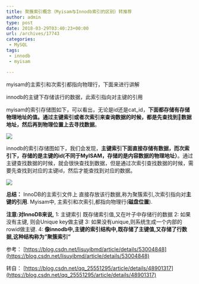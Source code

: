 ```yaml
---
title: 聚簇索引概念（Myisam与Innodb索引的区别）转推荐
author: admin
type: post
date: 2018-03-29T03:40:23+00:00
url: /archives/17743
categories:
 - MySQL
tags:
 - innodb
 - myisam

---
```

myisam的主索引和次索引都指向物理行，下面来进行讲解

innodb的主键下存储该行的数据，此索引指向对主键的引用

myisam的索引存储图如下，可以看出，无论是id还是cat_id，**下面都存储有存储物理地址的值。通过主键索引或者次索引来查询数据的时候，都是先查找到数据地址，然后再到物理位置上去寻找数据**。

[![](https://blog.haohtml.com/wp-content/uploads/2018/03/myisam-index-struct.png)][1]

innodb的索引存储图如下，我们会发现，**主键索引下面直接存储有数据，而次索引下，存储的是主键的id(不同于MyISAM，存储的是内容数据的物理地址）**。通过主键查找数据的时候，就会很快查找到数据，但是通过次索引查找数据的时候，需要先查找到对应的主键id，然后才能查找到对应的数据。

[![](https://blog.haohtml.com/wp-content/uploads/2018/03/innodb-index-struct.png)][2]

**总结：**
InnoDB的主索引文件上 直接存放该行数据,称为聚簇索引,次索引指向对**主键的引用**.
Myisam中, 主索引和次索引,都指向物理行(**磁盘位置**).

**注意:对InnoDB来说,**
1: 主键索引 既存储索引值,又在叶子中存储行的数据
2: 如果没有主键, 则会Unique key做主键
3: 如果没有unique,则系统生成一个内部的rowid做主键.
4: **像innodb中,主键的索引结构中,既存储了主键值,又存储了行数据,这种结构称为”聚簇索引”**

参考： [https://blog.csdn.net/lisuyibmd/article/details/53004848](https://blog.csdn.net/lisuyibmd/article/details/53004848)

转自： [https://blog.csdn.net/qq_25551295/article/details/48901317](https://blog.csdn.net/qq_25551295/article/details/48901317)

 [1]: https://blog.haohtml.com/wp-content/uploads/2018/03/myisam-index-struct.png
 [2]: https://blog.haohtml.com/wp-content/uploads/2018/03/innodb-index-struct.png
